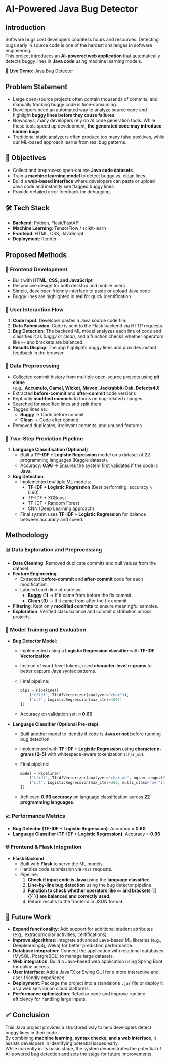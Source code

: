 # AI-Powered Java Bug Detector

## Introduction

Software bugs cost developers countless hours and resources. Detecting bugs early in source code is one of the hardest challenges in software engineering.  
This project introduces an **AI-powered web application** that automatically detects buggy lines in **Java code** using machine learning models.

🔗 **Live Demo**: [Java Bug Detector](https://java-bugs-1.onrender.com/)

## Problem Statement

- Large open-source projects often contain thousands of commits, and manually tracking buggy code is time-consuming.  
- Developers need an automated way to analyze source code and highlight **buggy lines before they cause failures**.  
- Nowadays, many developers rely on AI code generation tools. While these tools speed up development, **the generated code may introduce hidden bugs**.  
- Traditional static analyzers often produce too many false positives, while our ML-based approach learns from real bug patterns.

## 🎯 Objectives

- Collect and preprocess open-source **Java code datasets**.  
- Train a **machine learning model** to detect buggy vs. clean lines.  
- Build a **web-based interface** where developers can paste or upload Java code and instantly see flagged buggy lines.  
- Provide detailed error feedback for debugging.

## 🛠️ Tech Stack

- **Backend**: Python, Flask/FastAPI  
- **Machine Learning**: TensorFlow / scikit-learn  
- **Frontend**: HTML, CSS, JavaScript  
- **Deployment**: Render

## Proposed Methods

### 🔹 Frontend Development

- Built with **HTML, CSS, and JavaScript**  
- Responsive design for both desktop and mobile users  
- Simple, developer-friendly interface to paste or upload Java code  
- Buggy lines are highlighted in **red** for quick identification

### 🔹 User Interaction Flow

1. **Code Input**: Developer pastes a Java source code file.  
2. **Data Submission**: Code is sent to the Flask backend via HTTP requests.  
3. **Bug Detection**: The backend ML model analyzes each line of code and classifies it as *buggy* or *clean*, and a function checks whether operators like `==` and brackets are balanced.
4. **Results Display**: The app highlights buggy lines and provides instant feedback in the browser.

### 🔹 Data Preprocessing

- Collected commit history from multiple open-source projects using **git clone**  
  (e.g., **Accumulo, Camel, Wicket, Maven, Jackrabbit-Oak, Defects4J**)  
- Extracted **before-commit** and **after-commit** code versions  
- Kept only **modified commits** to focus on bug-related changes  
- Searched for modified lines and split them  
- Tagged lines as:  
  - **Buggy** → Code before commit  
  - **Clean** → Code after commit  
- Removed duplicates, irrelevant commits, and unused features

### 🔹 Two-Step Prediction Pipeline

1. **Language Classification (Optional)**  
   - Built a **TF-IDF + Logistic Regression** model on a dataset of 22 programming languages (Kaggle dataset).  
   - Accuracy: **0.96** → Ensures the system first validates if the code is **Java**.
2. **Bug Detection**  
   - Implemented multiple ML models:  
     - **TF-IDF + Logistic Regression** (Best performing, accuracy ≈ 0.60)  
     - TF-IDF + XGBoost  
     - TF-IDF + Random Forest  
     - CNN (Deep Learning approach)  
   - Final system uses **TF-IDF + Logistic Regression** for balance between accuracy and speed.

## Methodology

### 📊 Data Exploration and Preprocessing

- **Data Cleaning**: Removed duplicate commits and null values from the dataset.  
- **Feature Engineering**:  
  - Extracted **before-commit** and **after-commit** code for each modification.  
  - Labeled each line of code as:  
    - **Buggy (1)** → If it came from before the fix commit.  
    - **Clean (0)** → If it came from after the fix commit.  
- **Filtering**: Kept only **modified commits** to ensure meaningful samples.  
- **Exploration**: Verified class balance and commit distribution across projects.

### 🤖 Model Training and Evaluation

- **Bug Detector Model**:  
  - Implemented using a **Logistic Regression classifier** with **TF-IDF Vectorization**.  
  - Instead of word-level tokens, used **character-level n-grams** to better capture Java syntax patterns.  
  - Final pipeline:  

    ```python
    pip1 = Pipeline([
        ("tfidf", TfidfVectorizer(analyzer="char")),
        ("clf", LogisticRegression(max_iter=100))
    ])
    ```

  - Accuracy on validation set: **≈ 0.60**

- **Language Classifier (Optional Pre-step)**:  
  - Built another model to identify if code is **Java or not** before running bug detection.  
  - Implemented with **TF-IDF + Logistic Regression** using **character n-grams (2–5)** with whitespace-aware tokenization (`char_wb`).  
  - Final pipeline:  

    ```python
    model = Pipeline([
        ("tfidf", TfidfVectorizer(analyzer="char_wb", ngram_range=(2,5))),
        ("clf", LogisticRegression(max_iter=300, multi_class="ovr"))
    ])
    ```

  - Achieved **0.96 accuracy** on language classification across **22 programming languages**.

### 📈 Performance Metrics

- **Bug Detector (TF-IDF + Logistic Regression)**: Accuracy = **0.60**  
- **Language Classifier (TF-IDF + Logistic Regression)**: Accuracy = **0.96**

### 🌐 Frontend & Flask Integration

- **Flask Backend**:  
  - Built with **Flask** to serve the ML models.  
  - Handles code submission via `POST` requests.  
  - Pipeline:  
    1. **Check if input code is Java** using the **language classifier**.  
    2. **Line-by-line bug detection** using the bug detector pipeline.  
    3. **Function to check whether operators like `==` and brackets `[]{}``() are balanced and correctly used.**  
    4. Return results to the frontend in JSON format.

## 🔮 Future Work

- **Expand functionality**: Add support for additional student attributes (e.g., extracurricular activities, certifications).  
- **Improve algorithms**: Integrate advanced Java-based ML libraries (e.g., Deeplearning4j, Weka) for better prediction performance.  
- **Database integration**: Connect the application with relational databases (MySQL, PostgreSQL) to manage large datasets.  
- **Web integration**: Build a Java-based web application using Spring Boot for online access.  
- **User interface**: Add a JavaFX or Swing GUI for a more interactive and user-friendly experience.  
- **Deployment**: Package the project into a standalone `.jar` file or deploy it as a web service on cloud platforms.  
- **Performance optimization**: Refactor code and improve runtime efficiency for handling large inputs.

## ✅ Conclusion

This Java project provides a structured way to help developers detect buggy lines in their code.  
By combining **machine learning, syntax checks, and a web interface**, it assists developers in identifying potential issues early.  
While currently in its basic stage, the system demonstrates the potential of AI-powered bug detection and sets the stage for future improvements.
